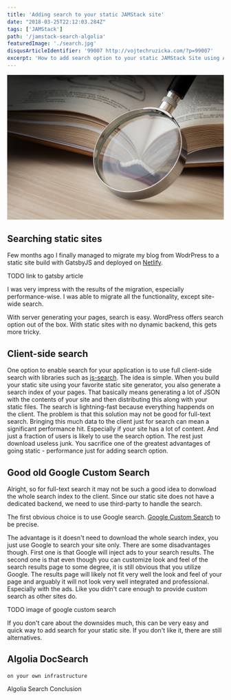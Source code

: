 ```yaml
---
title: 'Adding search to your static JAMStack site'
date: "2018-03-25T22:12:03.284Z"
tags: ['JAMStack']
path: '/jamstack-search-algolia'
featuredImage: './search.jpg'
disqusArticleIdentifier: '99007 http://vojtechruzicka.com/?p=99007'
excerpt: 'How to add search option to your static JAMStack Site using Algolia Search and Algolia DocSearch.'
---
```


![Search](search.jpg)

## Searching static sites
Few months ago I finally managed to migrate my blog from WodrPress to a static site build with GatsbyJS and deployed on [Netlify](https://www.vojtechruzicka.com/jamstack-migration-netlify/).

TODO link to gatsby article

I was very impress with the results of the migration, especially performance-wise. I was able to migrate all the functionality, except site-wide search.

With server generating your pages, search is easy. WordPress offers search option out of the box. With static sites with no dynamic backend, this gets more tricky. 

## Client-side search
One option to enable search for your application is to use full client-side search with libraries such as [js-search](https://github.com/bvaughn/js-search). The idea is simple. When you build your static site using your favorite static site generator, you also generate a search index of your pages. That basically means generating a lot of JSON with the contents of your site and then distributing this along with your static files. The search is lightning-fast because everything happends on the client. The problem is that this solution may not be good for full-text search. Bringing this much data to the client just for search can mean a significant performance hit. Especially if your site has a lot of content. And just a fraction of users is likely to use the search option. The rest just download useless junk. You sacrifice one of the greatest advantages of going static - performance just for adding search option.
 
## Good old Google Custom Search
Alright, so for full-text search it may not be such a good idea to donwload the whole search index to the client. Since our static site does not have a dedicated backend, we need to use third-party to handle the search.

The first obvious choice is to use Google search. [Google Custom Search](https://cse.google.com) to be precise.

The advantage is it doesn't need to download the whole search index, you just use Google to search your site only. There are some disadvantages though. First one is that Google will inject ads to your search results. The second one is that even though you can customize look and feel of the search results page to some degree, it is still obvious that you utilize Google. The results page will likely not fit very well the look and feel of your page and arguably it will not look very well integrated and professional. Especially with the ads. Like you didn't care enough to provide custom search as other sites do.

TODO image of google custom search

If you don't care about the downsides much, this can be very easy and quick way to add search for your static site. If you don't like it, there are still alternatives.

## Algolia DocSearch
    on your own infrastructure
Algolia Search
Conclusion        

